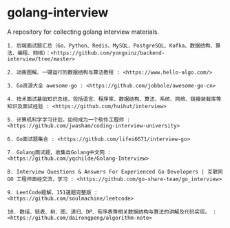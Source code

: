 # golang-interview
A repository for collecting golang interview materials.

```1. 后端面试题汇总（Go、Python、Redis、MySQL、PostgreSQL、Kafka、数据结构、算法、编程、网络）：<https://github.com/yongxinz/backend-interview/tree/master>```

```2. 动画图解、一键运行的数据结构与算法教程 : <https://www.hello-algo.com/>```

```3. Go资源大全 awesome-go : <https://github.com/jobbole/awesome-go-cn>```

```4. 技术面试基础知识总结，包括语言、程序库、数据结构、算法、系统、网络、链接装载库等知识及面试经验 : <https://github.com/huihut/interview>```

```5. 计算机科学学习计划，如何成为一个软件工程师 : <https://github.com/jwasham/coding-interview-university>```

```6. Go面试题集合 : <https://github.com/lifei6671/interview-go>```

```7. Golang面试题，收集自Golang中文网 : <https://github.com/yqchilde/Golang-Interview>```

```8. Interview Questions & Answers For Experienced Go Developers | 互联网 GO 工程师面经交流，学习 : <https://github.com/go-share-team/go_interview>```

```9. LeetCode题解，151道题完整版 : <https://github.com/soulmachine/leetcode>```

```10. 数组、链表、树、图、递归、DP、有序表等相关数据结构与算法的讲解及代码实现。 : <https://github.com/dairongpeng/algorithm-note>```
